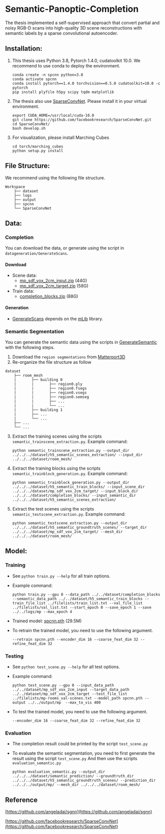 # Semantic-Panoptic-Completion

The thesis implemented a self-supervised approach that convert partial and noisy RGB-D scans into high-quality 3D scene reconstructions with semantic labels by a sparse convolutional autoencoder.

## Installation:  
1. This thesis uses Python 3.8, Pytorch 1.4.0, cudatoolkit 10.0. We recommend to use conda to deploy the environment.
    ```
    conda create -n spcnn python=3.8
    conda activate spcnn
    conda install pytorch==1.4.0 torchvision==0.5.0 cudatoolkit=10.0 -c pytorch
    pip install plyfile h5py scipy tqdm matplotlib
    ```

2. The thesis also use [SparseConvNet](https://github.com/facebookresearch/SparseConvNet). Please install it in your virtual environment.
    ```
    export CUDA_HOME=/usr/local/cuda-10.0
    git clone https://github.com/facebookresearch/SparseConvNet.git
    cd SparseConvNet/
    bash develop.sh
    ```

3. For visualization, please install Marching Cubes
    ```
    cd torch/marching_cubes
    python setup.py install
    ```

## File Structure:
We recommend using the following file structure.

```
Workspace
    ├── dataset
    ├── logs
    ├── output
    ├── spcnn
    └── SparseConvNet
```

## Data:
### Completion
You can download the data, or generate using the script in `datageneration/GenerateScans`.
#### Download
* Scene data: 
  - [mp_sdf_vox_2cm_input.zip](http://kaldir.vc.in.tum.de/adai/SGNN/mp_sdf_vox_2cm_input.zip) (44G)
  - [mp_sdf_vox_2cm_target.zip](http://kaldir.vc.in.tum.de/adai/SGNN/mp_sdf_vox_2cm_target.zip) (58G)
* Train data:
  - [completion_blocks.zip](http://kaldir.vc.in.tum.de/adai/SGNN/completion_blocks.zip) (88G)
#### Generation
* [GenerateScans](datageneration/GenerateScans) depends on the [mLib](https://github.com/niessner/mLib) library.

### Semantic Segmentation
You can generate the semantic data using the scripts in [GenerateSemantic](datageneration/GenerateSemantic) with the following steps.
1. Download the `region segmentations` from [Matterport3D](https://niessner.github.io/Matterport/)
2. Re-organize the file structure as follow
```
dataset
    ├── room_mesh
    |       ├── building 0
    |       |       ├── region0.ply
    |       |       ├── region0.fsegs
    |       |       ├── region0.vsegs
    |       |       ├── region0.semseg
    |       |       ├── ...
    |       |       └── ...
    |       ├── building 1
    |       ├── ...
    |       └── ...
    ├── ...
    └── ...
```
3. Extract the training scenes using the scripts `semantic_trainscene_extraction.py`. Example command: 

    ```
    python semantic_trainscene_extraction.py --output_dir ../../../dataset/h5_semantic_scenes_extraction/ --input_dir ../../../dataset/room_mesh/
    ```
4. Extract the training blocks using the scripts `semantic_trainblock_generation.py`. Example command: 

    ```
    python semantic_trainblock_generation.py --output_dir ../../../dataset/h5_semantic_train_blocks/ --input_scene_dir ../../../dataset/mp_sdf_vox_2cm_target/ --input_block_dir ../../../dataset/completion_blocks/ --input_semantic_dir ../../../dataset/h5_semantic_scenes_extraction/
    ```
5. Extract the test scenes using the scripts `semantic_testscene_extraction.py`. Example command: 

    ```
    python semantic_testscene_extraction.py --output_dir ../../../dataset/h5_semantic_groundtruth_scenes/ --target_dir ../../../dataset/mp_sdf_vox_2cm_target/ --mesh_dir ../../../dataset/room_mesh/
    ```
## Model:
### Training
* See `python train.py --help` for all train options. 
* Example command: 

    ```
    python train.py --gpu 0 --data_path ../../dataset/completion_blocks --semantic_data_path ../../dataset/h5_semantic_train_blocks --train_file_list ../filelists/train_list.txt --val_file_list ../filelists/val_list.txt --start_epoch 0 --save_epoch 1 --save ../../logs/mp --max_epoch 4
    ```

* Trained model: [spcnn.pth](https://drive.google.com/file/d/181jxSqdDnrfbA2328QOBS4jmh-rqdwez/view?usp=sharing) (29.5M)
* To retrain the trained model, you need to use the following argument.  

    ```
    --retrain spcnn.pth --encoder_dim 16 --coarse_feat_dim 32 --refine_feat_dim 32
    ```
### Testing
* See `python test_scene.py --help` for all test options. 
* Example command: 

    ```
    python test_scene.py --gpu 0 --input_data_path ../../dataset/mp_sdf_vox_2cm_input --target_data_path ../../dataset/mp_sdf_vox_2cm_target --test_file_list ../filelists/mp-rooms_val-scenes.txt --model_path spcnn.pth --output ../../output/mp  --max_to_vis 400
    ```
* To test the trained model, you need to use the following argument.  

    ```
    --encoder_dim 16 --coarse_feat_dim 32 --refine_feat_dim 32
    ```
### Evaluation
* The completion result could be printed by the script `test_scene.py` 

* To evaluate the semantic segmentation, you need to first generate the result using the script `test_scene.py` And then use the scripts `evaluation_semantic.py` 
    
    ```
    python evaluation_semantic.py --output_dir ../../../dataset/semantic_prediction/ --groundtruth_dir ../../../dataset/h5_semantic_groundtruth_scenes/ --prediction_dir ../../../output/mp/ --mesh_dir ../../../dataset/room_mesh/
    ```
## Reference
[https://github.com/angeladai/sgnn](https://github.com/angeladai/sgnn)

[https://github.com/facebookresearch/SparseConvNet](https://github.com/facebookresearch/SparseConvNet)
